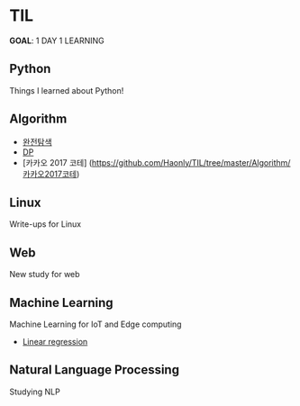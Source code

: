 # TIL

**GOAL**: 1 DAY 1 LEARNING

## Python
Things I learned about Python!

## Algorithm
* [완전탐색](https://github.com/Haonly/TIL/tree/master/Algorithm/Bruete%20Force)
* [DP](https://github.com/Haonly/TIL/tree/master/Algorithm/DP)
* [카카오 2017 코테] (https://github.com/Haonly/TIL/tree/master/Algorithm/카카오2017코테)

## Linux
Write-ups for Linux

## Web
New study for web

## Machine Learning
Machine Learning for IoT and Edge computing 
* [Linear regression](https://github.com/hayeon0824/TIL/blob/master/DL/Linear%20regression.md)

## Natural Language Processing
Studying NLP 
